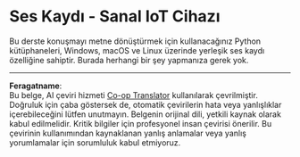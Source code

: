 <!--
CO_OP_TRANSLATOR_METADATA:
{
  "original_hash": "e4f2925acb211765889c3b51b9116ceb",
  "translation_date": "2025-08-28T03:05:13+00:00",
  "source_file": "6-consumer/lessons/1-speech-recognition/virtual-device-audio.md",
  "language_code": "tr"
}
-->
# Ses Kaydı - Sanal IoT Cihazı

Bu derste konuşmayı metne dönüştürmek için kullanacağınız Python kütüphaneleri, Windows, macOS ve Linux üzerinde yerleşik ses kaydı özelliğine sahiptir. Burada herhangi bir şey yapmanıza gerek yok.

---

**Feragatname**:  
Bu belge, AI çeviri hizmeti [Co-op Translator](https://github.com/Azure/co-op-translator) kullanılarak çevrilmiştir. Doğruluk için çaba göstersek de, otomatik çevirilerin hata veya yanlışlıklar içerebileceğini lütfen unutmayın. Belgenin orijinal dili, yetkili kaynak olarak kabul edilmelidir. Kritik bilgiler için profesyonel insan çevirisi önerilir. Bu çevirinin kullanımından kaynaklanan yanlış anlamalar veya yanlış yorumlamalar için sorumluluk kabul etmiyoruz.